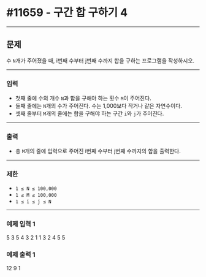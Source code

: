 # #11659 - 구간 합 구하기 4

---

## 문제
수 `N`개가 주어졌을 때, i번째 수부터 j번째 수까지 합을 구하는 프로그램을 작성하시오.

---

### 입력
- 첫째 줄에 수의 개수 `N`과 합을 구해야 하는 횟수 `M`이 주어진다.
- 둘째 줄에는 `N`개의 수가 주어진다. 수는 1,000보다 작거나 같은 자연수이다.
- 셋째 줄부터 `M`개의 줄에는 합을 구해야 하는 구간 `i`와 `j`가 주어진다.

---

### 출력
- 총 `M`개의 줄에 입력으로 주어진 i번째 수부터 j번째 수까지의 합을 출력한다.

---

### 제한
- `1 ≤ N ≤ 100,000`
- `1 ≤ M ≤ 100,000`
- `1 ≤ i ≤ j ≤ N`

---

### 예제 입력 1
5 3 5 4 3 2 1 1 3 2 4 5 5


### 예제 출력 1
12 9 1